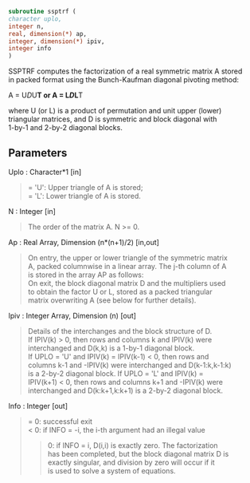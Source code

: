 ```fortran  
subroutine ssptrf (  
character uplo,  
integer n,  
real, dimension(*) ap,  
integer, dimension(*) ipiv,  
integer info  
)  
```  
  
SSPTRF computes the factorization of a real symmetric matrix A stored  
in packed format using the Bunch-Kaufman diagonal pivoting method:  
  
A = U*D*U**T  or  A = L*D*L**T  
  
where U (or L) is a product of permutation and unit upper (lower)  
triangular matrices, and D is symmetric and block diagonal with  
1-by-1 and 2-by-2 diagonal blocks.  
  
## Parameters  
Uplo : Character*1 [in]  
> = 'U':  Upper triangle of A is stored;  
> = 'L':  Lower triangle of A is stored.  
  
N : Integer [in]  
> The order of the matrix A.  N >= 0.  
  
Ap : Real Array, Dimension (n*(n+1)/2) [in,out]  
> On entry, the upper or lower triangle of the symmetric matrix  
> A, packed columnwise in a linear array.  The j-th column of A  
> is stored in the array AP as follows:  
> On exit, the block diagonal matrix D and the multipliers used  
> to obtain the factor U or L, stored as a packed triangular  
> matrix overwriting A (see below for further details).  
  
Ipiv : Integer Array, Dimension (n) [out]  
> Details of the interchanges and the block structure of D.  
> If IPIV(k) > 0, then rows and columns k and IPIV(k) were  
> interchanged and D(k,k) is a 1-by-1 diagonal block.  
> If UPLO = 'U' and IPIV(k) = IPIV(k-1) < 0, then rows and  
> columns k-1 and -IPIV(k) were interchanged and D(k-1:k,k-1:k)  
> is a 2-by-2 diagonal block.  If UPLO = 'L' and IPIV(k) =  
> IPIV(k+1) < 0, then rows and columns k+1 and -IPIV(k) were  
> interchanged and D(k:k+1,k:k+1) is a 2-by-2 diagonal block.  
  
Info : Integer [out]  
> = 0: successful exit  
> < 0: if INFO = -i, the i-th argument had an illegal value  
> > 0: if INFO = i, D(i,i) is exactly zero.  The factorization  
> has been completed, but the block diagonal matrix D is  
> exactly singular, and division by zero will occur if it  
> is used to solve a system of equations.  
  
